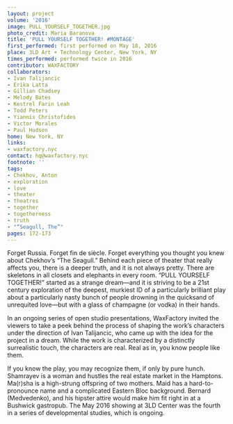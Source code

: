 ```yaml
---
layout: project
volume: '2016'
image: PULL_YOURSELF_TOGETHER.jpg
photo_credit: Maria Baranova
title: 'PULL YOURSELF TOGETHER! #MONTAGE'
first_performed: first performed on May 18, 2016
place: 3LD Art + Technology Center, New York, NY
times_performed: performed twice in 2016
contributor: WAXFACTORY
collaborators:
- Ivan Talijancic
- Erika Latta
- Gillian Chadsey
- Melody Bates
- Kestrel Farin Leah
- Todd Peters
- Yiannis Christofides
- Victor Morales
- Paul Hudson
home: New York, NY
links:
- waxfactory.nyc
contact: hq@waxfactory.nyc
footnote: ''
tags:
- Chekhov, Anton
- exploration
- love
- theater
- theatres
- together
- togetherness
- truth
- "“Seagull, The”"
pages: 172-173
---
```


Forget Russia. Forget fin de siècle. Forget everything you thought you knew about Chekhov’s “The Seagull.” Behind each piece of theater that really affects you, there is a deeper truth, and it is not always pretty. There are skeletons in all closets and elephants in every room. “PULL YOURSELF TOGETHER!” started as a strange dream—and it is striving to be a 21st century exploration of the deepest, murkiest ID of a particularly brilliant play about a particularly nasty bunch of people drowning in the quicksand of unrequited love—but with a glass of champagne (or vodka) in their hands.

In an ongoing series of open studio presentations, WaxFactory invited the viewers to take a peek behind the process of shaping the work’s characters under the direction of Ivan Talijancic, who came up with the idea for the project in a dream. While the work is characterized by a distinctly surrealistic touch, the characters are real. Real as in, you know people like them.

If you know the play, you may recognize them, if only by pure hunch. Shamrayev is a woman and hustles the real estate market in the Hamptons. Ma(r)sha is a high-strung offspring of two mothers. Maid has a hard-to-pronounce name and a complicated Eastern Bloc background. Bernard (Medvedenko), and his hipster attire would make him fit right in at a Bushwick gastropub. The May 2016 showing at 3LD Center was the fourth in a series of developmental studies, which is ongoing.
